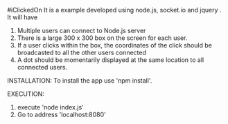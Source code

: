 #iClickedOn
It is a example developed using node.js, socket.io and jquery . It will have

1. Multiple users can connect to Node.js server
2. There is a large 300 x 300 box on the screen for each user.
3. If a user clicks within the box, the coordinates of the click should be broadcasted to all the other users connected 
4. A dot should be momentarily displayed at the same location to all connected users.

INSTALLATION:
To install the app use 'npm install'.

EXECUTION:
1. execute 'node index.js'
2. Go to address 'localhost:8080'
